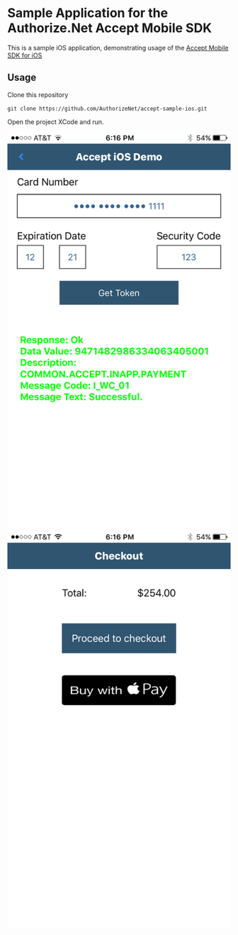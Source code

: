# Sample Application for the Authorize.Net Accept Mobile SDK

This is a sample iOS application, demonstrating usage of the [Accept Mobile SDK for iOS](https://github.com/AuthorizeNet/accept-sdk-ios) 

## Usage

Clone this repository
````
git clone https://github.com/AuthorizeNet/accept-sample-ios.git
````

Open the project XCode and run.

![Apple Pay](screenshot1.png?raw=true "Apple Pay")  ![Accept Token](screenshot2.png?raw=true "Accept Token")

